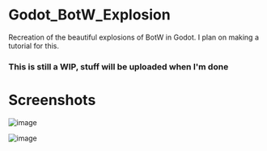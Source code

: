 # Godot_BotW_Explosion
Recreation of the beautiful explosions of BotW in Godot. I plan on making a tutorial for this.

<h3>This is still a WIP, stuff will be uploaded when I'm done</h3>

<h1>Screenshots</h1>

![image](https://user-images.githubusercontent.com/81257780/124431622-a002f480-dd81-11eb-859f-8d80c1b3e26d.png)

![image](https://user-images.githubusercontent.com/81257780/124431696-bf9a1d00-dd81-11eb-8c03-093d6d3aea54.png)

